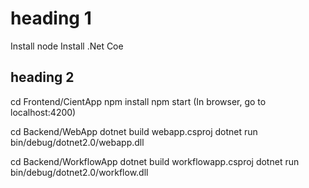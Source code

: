 # heading 1

Install node
Install .Net Coe

## heading 2





cd Frontend/CientApp
npm install
npm start
(In browser, go to localhost:4200)

cd Backend/WebApp
dotnet build webapp.csproj
dotnet run bin/debug/dotnet2.0/webapp.dll

cd Backend/WorkflowApp
dotnet build workflowapp.csproj
dotnet run bin/debug/dotnet2.0/workflow.dll
